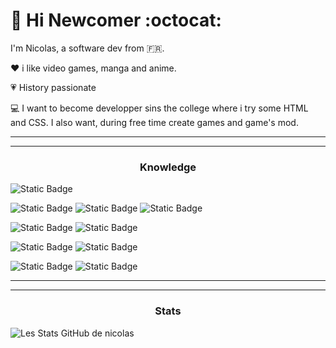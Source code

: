 # :wave: Hi Newcomer :octocat:

I'm Nicolas, a software dev from :fr:.

:heart: i like video games, manga and anime.

:heartpulse: History passionate

:computer: I want to become developper sins the college where i try some HTML and CSS. I also want, during free time create games and game's mod.

-------------------------------
------------------------
### <p align="center">Knowledge</p> 
[comment]: <> (Text Editor)
![Static Badge](https://img.shields.io/badge/VisualStudioCode-blue?style=flat&logo=VisualStudioCode&logoColor=blue&labelColor=grey) 

[comment]: <> (Remote Repository)
![Static Badge](https://img.shields.io/badge/GitHub-black?style=flat&logo=GitHub&logoColor=black&labelColor=grey)
![Static Badge](https://img.shields.io/badge/Git-orange?style=flat&logo=Git&logoColor=orange&labelColor=grey)
![Static Badge](https://img.shields.io/badge/LazyGit-lightblue?labelColor=yellow)

[comment]: <> (Technologies)
![Static Badge](https://img.shields.io/badge/CSS3-blue?style=flat&logo=CSS3&logoColor=blue&labelColor=grey)
![Static Badge](https://img.shields.io/badge/HTML5-orange?style=flat&logo=HTML5&logoColor=orange&labelColor=grey)


![Static Badge](https://img.shields.io/badge/C%2B%2B-blue?style=flat&logo=C%2B%2B&logoColor=white&labelColor=blue)
![Static Badge](https://img.shields.io/badge/Python-yellow?style=flat&logo=Python&logoColor=orange-blue&labelColor=yellow)


![Static Badge](https://img.shields.io/badge/MySQL-blue?style=flat&logo=MySQL&logoColor=orange&labelColor=blue)
![Static Badge](https://img.shields.io/badge/MariaDB-orange?style=flat&logo=MariaDB&logoColor=blue&labelColor=orange)

----------------------------------------------------------------------------
---------------------------------------------------------------------------
### <p align="center">Stats</p> 
 ![Les Stats GitHub de nicolas](https://github-readme-stats.vercel.app/api?username=Nicolas-Puchois&show_icons=true&theme=tokyonight)